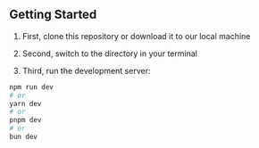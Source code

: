 ## Getting Started

1) First, clone this repository or download it to our local machine

2) Second, switch to the directory in your terminal

3) Third, run the development server:

```bash
npm run dev
# or
yarn dev
# or
pnpm dev
# or
bun dev
```
